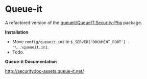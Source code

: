Queue-it
========

A refactored version of the [queueit/QueueIT.Security-Php](https://github.com/queueit/QueueIT.Security-Php) package.


**Installation**

- Move `config/queueit.ini` to `$_SERVER['DOCUMENT_ROOT'] . "\..\queueit.ini`.
- Todo.

**Queue-it Documentation**

http://securitydoc-assets.queue-it.net/
